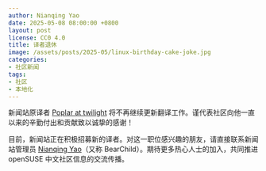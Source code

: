 ```yaml
---
author: Nianqing Yao
date: 2025-05-08 08:00:00 +0800
layout: post
license: CC0 4.0
title: 译者退休
image: /assets/posts/2025-05/linux-birthday-cake-joke.jpg
categories:
- 社区新闻
tags:
- 社区
- 本地化
---
```


新闻站原译者 [Poplar at twilight](https://github.com/poplar-at-twilight) 将不再继续更新翻译工作。谨代表社区向他一直以来的辛勤付出和贡献致以诚挚的感谢！

目前，新闻站正在积极招募新的译者。对这一职位感兴趣的朋友，请直接联系新闻站管理员 [Nianqing Yao](https://forum.suse.org.cn/u/bearchild/summary)（又称 BearChild）。期待更多热心人士的加入，共同推进 openSUSE 中文社区信息的交流传播。